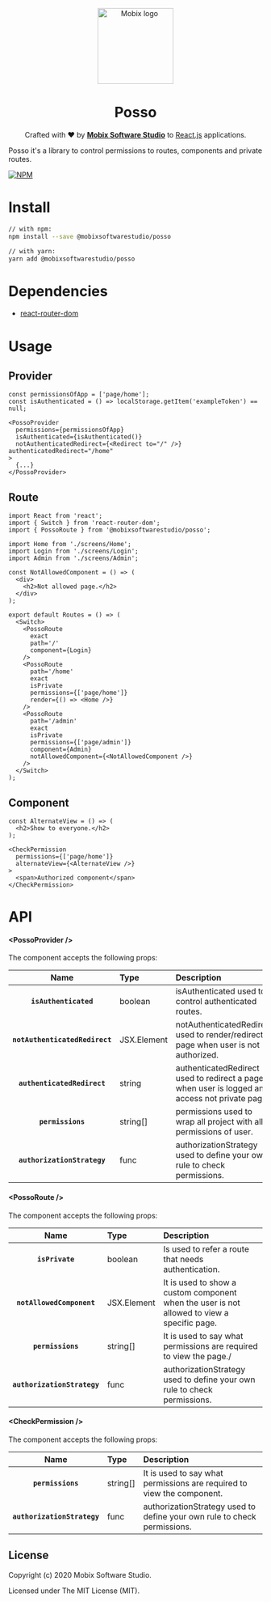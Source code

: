 <p align="center">
  <a href="https://www.mobixtec.com/" rel="noopener" target="_blank"><img width="150" src="https://user-images.githubusercontent.com/16656725/96494904-643cf480-121d-11eb-9d1c-6597027dcadd.png" alt="Mobix logo"></a></p>
</p>

<h1 align="center">Posso</h1>

<div align="center">

Crafted with :heart: by <strong>[Mobix Software Studio](http://github.com/mobixsoftwarestudio)</strong> to </strong> [React.js](https://reactjs.org/) applications.
</div>

Posso it's a library to control permissions to routes, components and private routes.

[![NPM](https://img.shields.io/npm/v/@mobixsoftwarestudio/posso.svg)](https://www.npmjs.com/package/posso)

<!-- Put badge of coverage -->
<!-- Put badge of build -->

# Install

```bash
// with npm:
npm install --save @mobixsoftwarestudio/posso

// with yarn:
yarn add @mobixsoftwarestudio/posso

```

# Dependencies

- [react-router-dom](https://github.com/ReactTraining/react-router/tree/master/packages/react-router-dom)


# Usage

## Provider
```tsx
const permissionsOfApp = ['page/home'];
const isAuthenticated = () => localStorage.getItem('exampleToken') == null;

<PossoProvider
  permissions={permissionsOfApp}
  isAuthenticated={isAuthenticated()}
  notAuthenticatedRedirect={<Redirect to="/" />} authenticatedRedirect="/home"
>
  {...}
</PossoProvider>
```

## Route
```tsx
import React from 'react';
import { Switch } from 'react-router-dom';
import { PossoRoute } from '@mobixsoftwarestudio/posso';

import Home from './screens/Home';
import Login from './screens/Login';
import Admin from './screens/Admin';

const NotAllowedComponent = () => (
  <div>
    <h2>Not allowed page.</h2>
  </div>
);

export default Routes = () => (
  <Switch>
    <PossoRoute
      exact
      path='/'
      component={Login}
    />
    <PossoRoute
      path='/home'
      exact
      isPrivate
      permissions={['page/home']}
      render={() => <Home />}
    />
    <PossoRoute
      path='/admin'
      exact
      isPrivate
      permissions={['page/admin']}
      component={Admin}
      notAllowedComponent={<NotAllowedComponent />}
    />
  </Switch>
);
```

## Component
```tsx
const AlternateView = () => (
  <h2>Show to everyone.</h2>
);

<CheckPermission
  permissions={['page/home']}
  alternateView={<AlternateView />}
>
  <span>Authorized component</span>
</CheckPermission>
```

# API

#### &lt;PossoProvider />

The component accepts the following props:

|Name|Type|Description
|:--:|:-----|:-----|
|**`isAuthenticated`**|boolean|isAuthenticated used to control authenticated routes.
|**`notAuthenticatedRedirect`**|JSX.Element| notAuthenticatedRedirect used to render/redirect a page when user is not authorized.
|**`authenticatedRedirect`**|string| authenticatedRedirect used to redirect a page when user is logged and access not private page.
|**`permissions`**|string[]| permissions used to wrap all project with all permissions of user.
|**`authorizationStrategy`**|func| authorizationStrategy used to define your own rule to check permissions.


#### &lt;PossoRoute />

The component accepts the following props:

|Name|Type|Description
|:--:|:-----|:-----|
|**`isPrivate`**|boolean|Is used to refer a route that needs authentication.
|**`notAllowedComponent`**|JSX.Element| It is used to show a custom component when the user is not allowed to view a specific page.
|**`permissions`**|string[]| It is used to say what permissions are required to view the page./
|**`authorizationStrategy`**|func| authorizationStrategy used to define your own rule to check permissions.

#### &lt;CheckPermission />

The component accepts the following props:

|Name|Type|Description
|:--:|:-----|:-----|
|**`permissions`**|string[]| It is used to say what permissions are required to view the component.
|**`authorizationStrategy`**|func| authorizationStrategy used to define your own rule to check permissions.

## License
Copyright (c) 2020 Mobix Software Studio.

Licensed under The MIT License (MIT).
